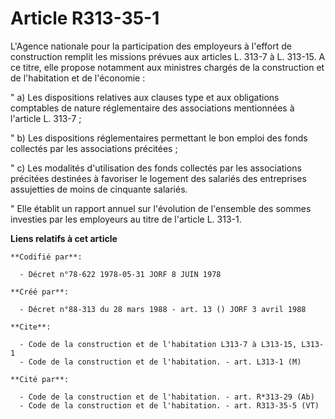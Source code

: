 # Article R313-35-1

L'Agence nationale pour la participation des employeurs à l'effort de construction remplit les missions prévues aux articles
L. 313-7 à L. 313-15. A ce titre, elle propose notamment aux ministres chargés de la construction et de l'habitation et de
l'économie :

" a) Les dispositions relatives aux clauses type et aux obligations comptables de nature réglementaire des associations
mentionnées à l'article L. 313-7 ;

" b) Les dispositions réglementaires permettant le bon emploi des fonds collectés par les associations précitées ;

" c) Les modalités d'utilisation des fonds collectés par les associations précitées destinées à favoriser le logement des
salariés des entreprises assujetties de moins de cinquante salariés.

" Elle établit un rapport annuel sur l'évolution de l'ensemble des sommes investies par les employeurs au titre de l'article
L. 313-1.

**Liens relatifs à cet article**

	**Codifié par**:

	  - Décret n°78-622 1978-05-31 JORF 8 JUIN 1978

	**Créé par**:

	  - Décret n°88-313 du 28 mars 1988 - art. 13 () JORF 3 avril 1988

	**Cite**:

	  - Code de la construction et de l'habitation L313-7 à L313-15, L313-1
	  - Code de la construction et de l'habitation. - art. L313-1 (M)

	**Cité par**:

	  - Code de la construction et de l'habitation. - art. R*313-29 (Ab)
	  - Code de la construction et de l'habitation. - art. R313-35-5 (VT)

